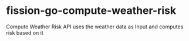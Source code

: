 # fission-go-compute-weather-risk
Compute Weather Risk API uses the weather data as Input and computes risk based on it
